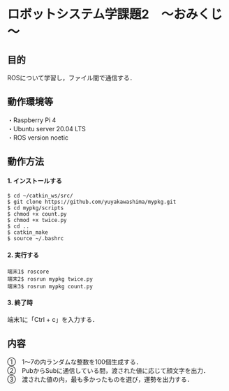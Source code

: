 # ロボットシステム学課題2　～おみくじ～
## 目的
ROSについて学習し，ファイル間で通信する．
## 動作環境等
・Raspberry Pi 4  
・Ubuntu server 20.04 LTS  
・ROS version noetic  
## 動作方法
#### 1. インストールする
```
$ cd ~/catkin_ws/src/
$ git clone https://github.com/yuyakawashima/mypkg.git
$ cd mypkg/scripts
$ chmod +x count.py
$ chmod +x twice.py
$ cd ..
$ catkin_make
$ source ~/.bashrc
```
#### 2. 実行する
```
端末1$ roscore
端末2$ rosrun mypkg twice.py
端末3$ rosrun mypkg count.py
```
#### 3. 終了時
端末1に「Ctrl + c」を入力する．

## 内容
①　1～7の内ランダムな整数を100個生成する．  
②　PubからSubに通信している間，渡された値に応じて顔文字を出力．  
③　渡された値の内，最も多かったものを選び，運勢を出力する．  
